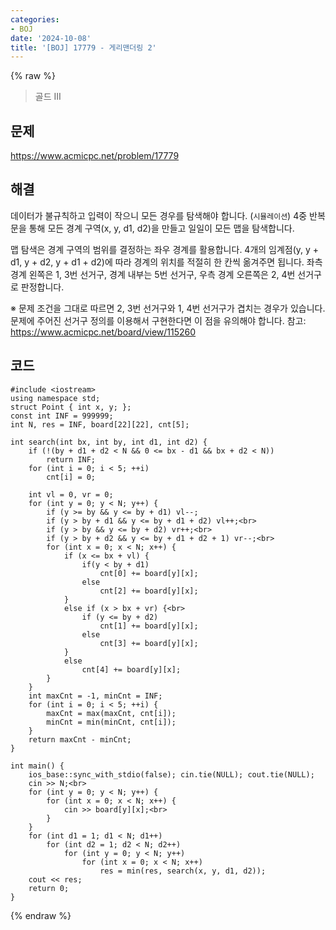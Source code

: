 ```yaml
---
categories:
- BOJ
date: '2024-10-08'
title: '[BOJ] 17779 - 게리맨더링 2'
---
```


{% raw %}
> 골드 III<br>

## 문제
https://www.acmicpc.net/problem/17779

## 해결
데이터가 불규칙하고 입력이 작으니 모든 경우를 탐색해야 합니다. (`시뮬레이션`) 4중 반복문을 통해 모든 경계 구역(x, y, d1, d2)을 만들고 일일이 모든 맵을 탐색합니다.

맵 탐색은 경계 구역의 범위를 결정하는 좌우 경계를 활용합니다. 4개의 임계점(y, y + d1, y + d2, y + d1 + d2)에 따라 경계의 위치를 적절히 한 칸씩 옮겨주면 됩니다. 좌측 경계 왼쪽은 1, 3번 선거구, 경계 내부는 5번 선거구, 우측 경계 오른쪽은 2, 4번 선거구로 판정합니다.

※ 문제 조건을 그대로 따르면 2, 3번 선거구와 1, 4번 선거구가 겹치는 경우가 있습니다. 문제에 주어진 선거구 정의를 이용해서 구현한다면 이 점을 유의해야 합니다.
참고: https://www.acmicpc.net/board/view/115260

## 코드
```
#include <iostream>
using namespace std;
struct Point { int x, y; };
const int INF = 999999;
int N, res = INF, board[22][22], cnt[5];

int search(int bx, int by, int d1, int d2) {
	if (!(by + d1 + d2 < N && 0 <= bx - d1 && bx + d2 < N))
		return INF;
	for (int i = 0; i < 5; ++i)
		cnt[i] = 0;

	int vl = 0, vr = 0;
	for (int y = 0; y < N; y++) {
		if (y >= by && y <= by + d1) vl--;
		if (y > by + d1 && y <= by + d1 + d2) vl++;<br>
		if (y > by && y <= by + d2)	vr++;<br>
		if (y > by + d2 && y <= by + d1 + d2 + 1) vr--;<br>
		for (int x = 0; x < N; x++) {
			if (x <= bx + vl) {
				if(y < by + d1)
					cnt[0] += board[y][x];
				else
					cnt[2] += board[y][x];
			}
			else if (x > bx + vr) {<br>
				if (y <= by + d2)
					cnt[1] += board[y][x];
				else
					cnt[3] += board[y][x];
			}
			else
				cnt[4] += board[y][x];
		}
	}
	int maxCnt = -1, minCnt = INF;
	for (int i = 0; i < 5; ++i) {
		maxCnt = max(maxCnt, cnt[i]);
		minCnt = min(minCnt, cnt[i]);
	}
	return maxCnt - minCnt;
}

int main() {
	ios_base::sync_with_stdio(false); cin.tie(NULL); cout.tie(NULL);
	cin >> N;<br>
	for (int y = 0; y < N; y++) {
		for (int x = 0; x < N; x++) {
			cin >> board[y][x];<br>
		}
	}
	for (int d1 = 1; d1 < N; d1++)
		for (int d2 = 1; d2 < N; d2++)
			for (int y = 0; y < N; y++)
				for (int x = 0; x < N; x++)
					res = min(res, search(x, y, d1, d2));
	cout << res;
	return 0;
}
```
{% endraw %}